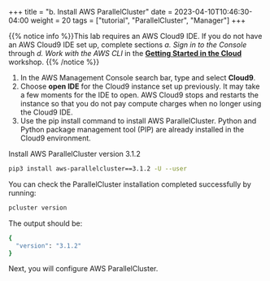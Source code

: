 +++
title = "b. Install AWS ParallelCluster"
date = 2023-04-10T10:46:30-04:00
weight = 20
tags = ["tutorial", "ParallelCluster", "Manager"]
+++

{{% notice info %}}This lab requires an AWS Cloud9 IDE. If you do not have an AWS Cloud9 IDE set up, complete sections *a. Sign in to the Console* through *d. Work with the AWS CLI* in the **[Getting Started in the Cloud](/02-aws-getting-started.html)** workshop.
{{% /notice %}}

1. In the AWS Management Console search bar, type and select **Cloud9**. 
2. Choose **open IDE** for the Cloud9 instance set up previously. It may take a few moments for the IDE to open. AWS Cloud9 stops and restarts the instance so that you do not pay compute charges when no longer using the Cloud9 IDE. 
3. Use the pip install command to install AWS ParallelCluster. Python and Python package management tool (PIP) are already installed in the Cloud9 environment.
 

Install AWS ParallelCluster version 3.1.2

```bash
pip3 install aws-parallelcluster==3.1.2 -U --user
```

You can check the ParallelCluster installation completed successfully by running: 

```bash
pcluster version
```

The output should be:
```bash
{
  "version": "3.1.2"
}
```

Next, you will configure AWS ParallelCluster.
